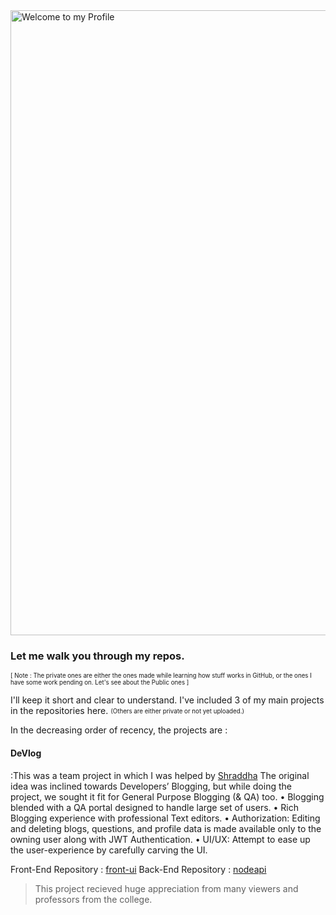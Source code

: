 <!--
**Shahid7k/Shahid7K** is a ✨ _special_ ✨ repository because its `README.md` (this file) appears on your GitHub profile.

Here are some ideas to get you started:

- 🔭 I’m currently working on ...
- 🌱 I’m currently learning ...
- 👯 I’m looking to collaborate on ...
- 🤔 I’m looking for help with ...
- 💬 Ask me about ...
- 📫 How to reach me: ...
- 😄 Pronouns: ...
- ⚡ Fun fact: ...
-->

<img src="https://github.com/Shahid7k/Shahid7K/blob/master/images/git1f.gif" alt="Welcome to my Profile" width="1000px" />

### Let me walk you through my repos.
<sub><sup> [ Note : The private ones are either the ones made while learning how stuff works in GitHub, or the ones I have some work pending on.
Let's see about the Public ones ]</sup></sub>

I'll keep it short and clear to understand.
I've included 3 of my main projects in the repositories here. <sub><sup>(Others are either private or not yet uploaded.)</sup></sub>

In the decreasing order of recency, the projects are : 

#### DeVlog
:This was a team project in which I was helped by [Shraddha](https://github.com/shraddha099 "Shraddha-Collaborator") 
The original idea was inclined towards Developers’ Blogging, but while doing the project, we sought it fit for General Purpose Blogging (& QA) too. 
• Blogging blended with a QA portal designed to handle large set of users.
• Rich Blogging experience with professional Text editors.
• Authorization: Editing and deleting blogs, questions, and profile data is made available only to the owning user along with JWT Authentication.
• UI/UX: Attempt to ease up the user-experience by carefully carving the UI.

Front-End Repository : [front-ui](https://github.com/Shahid7k/front-ui)
Back-End Repository : [nodeapi](https://github.com/Shahid7k/nodeapi)

> This project recieved huge appreciation from  many viewers and professors from the college.


